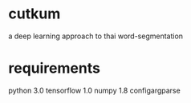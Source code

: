 # cutkum
a deep learning approach to thai word-segmentation

# requirements
python 3.0
tensorflow 1.0
numpy 1.8
configargparse

